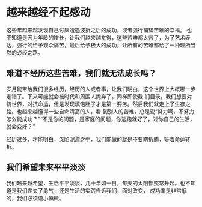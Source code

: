 # 越来越经不起感动

这些年越来越发现自己讨厌遭遇波折之后的成功，或者强行铺垫苦难的幸福。
也不知道是因为年龄的增长，让我们越来越觉得，这些苦难都太苦了，为了艺术表达，强行的给予观众痛苦，最后给予极大的成功，让所有的苦难都给了一种理所当然的必经之路。

## 难道不经历这些苦难，我们就无法成长吗？

岁月能带给我们很多经历，经历的人或者事，让我们明白，这个世界上大概哪一步走错了。下来可能就会被时代和周围人抛弃了。同样即使我
们目录，我们想要对抗世界，对抗命运，但是发现填饱肚子才是第一要务。然后我们就走上了生存之路。也越来越懂得一些自命清高的人，看
到别人的苦难，总是说“努力啊，不努力怎么能成功？”“不是你的问题，是家庭的问题，你逃跑就好了，过你自己的生活，就会变好？”

经历过多，才能明白，深陷泥潭之中，我们能做的就是不要瞎折腾，等着命运转折。

## 我们希望未来平平淡淡

我们越来越希望，生活平平淡淡，几十年如一日，每天的太阳都照常升起。也不知道是我们丧失了勇气，还是生活的实践告诉我们，面对改变， 成功率是非常低的，我们必须谨小慎微。


